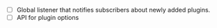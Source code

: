 - [ ] Global listener that notifies subscribers about newly added plugins.
- [ ] API for plugin options

